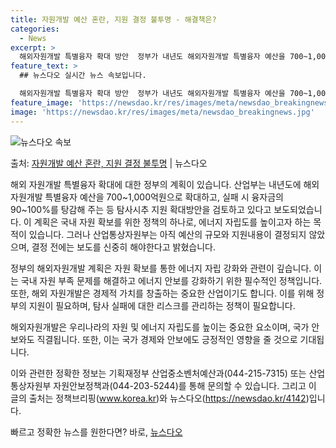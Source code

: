 ```yaml
---
title: 자원개발 예산 혼란, 지원 결정 불투명 - 해결책은?
categories:
  - News
excerpt: >
  해외자원개발 특별융자 확대 방안  정부가 내년도 해외자원개발 특별융자 예산을 700~1,000억원으로 확대하…
feature_text: >
  ## 뉴스다오 실시간 뉴스 속보입니다.

  해외자원개발 특별융자 확대 방안  정부가 내년도 해외자원개발 특별융자 예산을 700~1,000억원으로 확대하…
feature_image: 'https://newsdao.kr/res/images/meta/newsdao_breakingnews.jpg'
image: 'https://newsdao.kr/res/images/meta/newsdao_breakingnews.jpg'
---
```


![뉴스다오 속보](https://newsdao.kr/res/images/meta/newsdao_breakingnews.jpg)

<p>출처: <a href="https://newsdao.kr/4142" rel="dofollow">자원개발 예산 혼란, 지원 결정 불투명</a> | 뉴스다오</p>

해외 자원개발 특별융자 확대에 대한 정부의 계획이 있습니다. 산업부는 내년도에 해외자원개발 특별융자 예산을 700~1,000억원으로 확대하고, 실패 시 융자금의 90~100%를 탕감해 주는 등 탐사시추 지원 확대방안을 검토하고 있다고 보도되었습니다. 이 계획은 국내 자원 확보를 위한 정책의 하나로, 에너지 자립도를 높이고자 하는 목적이 있습니다. 그러나 산업통상자원부는 아직 예산의 규모와 지원내용이 결정되지 않았으며, 결정 전에는 보도를 신중히 해야한다고 밝혔습니다.

정부의 해외자원개발 계획은 자원 확보를 통한 에너지 자립 강화와 관련이 깊습니다. 이는 국내 자원 부족 문제를 해결하고 에너지 안보를 강화하기 위한 필수적인 정책입니다. 또한, 해외 자원개발은 경제적 가치를 창출하는 중요한 산업이기도 합니다. 이를 위해 정부의 지원이 필요하며, 탐사 실패에 대한 리스크를 관리하는 정책이 필요합니다.

해외자원개발은 우리나라의 자원 및 에너지 자립도를 높이는 중요한 요소이며, 국가 안보와도 직결됩니다. 또한, 이는 국가 경제와 안보에도 긍정적인 영향을 줄 것으로 기대됩니다.

이와 관련한 정확한 정보는 기획재정부 산업중소벤처예산과(044-215-7315) 또는 산업통상자원부 자원안보정책과(044-203-5244)를 통해 문의할 수 있습니다. 그리고 이 글의 출처는 정책브리핑(www.korea.kr)와 뉴스다오(https://newsdao.kr/4142)입니다.<p>빠르고 정확한 뉴스를 원한다면? 바로, <a href="https://newsdao.kr" rel="dofollow">뉴스다오</a></p>


